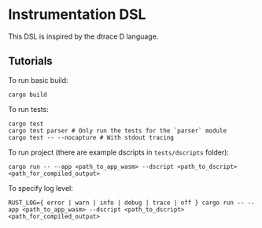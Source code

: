 # Instrumentation DSL #

This DSL is inspired by the dtrace D language.

## Tutorials ##

To run basic build:
```shell
cargo build
```

To run tests:
```shell
cargo test
cargo test parser # Only run the tests for the `parser` module
cargo test -- --nocapture # With stdout tracing
```

To run project (there are example dscripts in `tests/dscripts` folder):
```shell
cargo run -- --app <path_to_app_wasm> --dscript <path_to_dscript> <path_for_compiled_output>
```

To specify log level:
```shell
RUST_LOG={ error | warn | info | debug | trace | off } cargo run -- --app <path_to_app_wasm> --dscript <path_to_dscript> <path_for_compiled_output>
```
